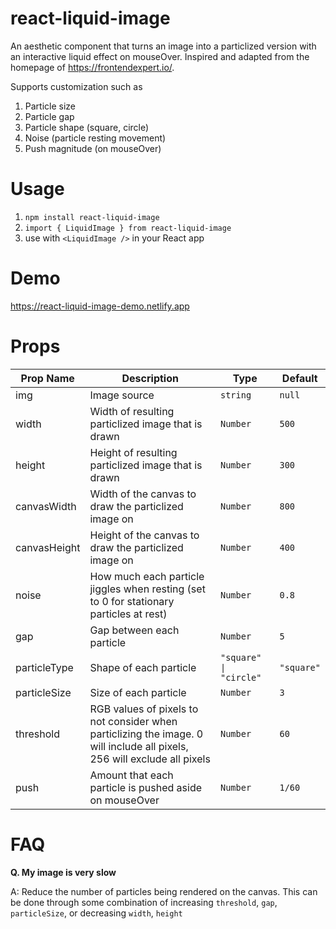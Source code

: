 # react-liquid-image

An aesthetic component that turns an image into a particlized version with an interactive liquid effect on mouseOver. Inspired and adapted from the homepage of https://frontendexpert.io/.

Supports customization such as

1. Particle size
2. Particle gap
3. Particle shape (square, circle)
4. Noise (particle resting movement)
5. Push magnitude (on mouseOver)

# Usage

1. `npm install react-liquid-image`
2. `import { LiquidImage } from react-liquid-image`
3. use with `<LiquidImage />` in your React app

# Demo

https://react-liquid-image-demo.netlify.app

# Props

| Prop Name    | Description                                                                                                              | Type                    | Default    |
| ------------ | ------------------------------------------------------------------------------------------------------------------------ | ----------------------- | ---------- |
| img          | Image source                                                                                                             | `string`                | `null`     |
| width        | Width of resulting particlized image that is drawn                                                                       | `Number`                | `500`      |
| height       | Height of resulting particlized image that is drawn                                                                       | `Number`                | `300`      |
| canvasWidth  | Width of the canvas to draw the particlized image on                                                                     | `Number`                | `800`      |
| canvasHeight | Height of the canvas to draw the particlized image on                                                                     | `Number`                | `400`      |
| noise        | How much each particle jiggles when resting (set to 0 for stationary particles at rest)                                  | `Number`                | `0.8`      |
| gap          | Gap between each particle                                                                                                | `Number`                | `5`        |
| particleType | Shape of each particle                                                                                                   | `"square" \| "circle" ` | `"square"` |
| particleSize | Size of each particle                                                                                                    | `Number `               | `3`        |
| threshold    | RGB values of pixels to not consider when particlizing the image. 0 will include all pixels, 256 will exclude all pixels | `Number`                | `60`       |
| push         | Amount that each particle is pushed aside on mouseOver                                                                   | `Number`                | `1/60`     |

# FAQ

**Q. My image is very slow**

A: Reduce the number of particles being rendered on the canvas. This can be done through some combination of increasing `threshold`, `gap`, `particleSize`, or decreasing `width`, `height`
